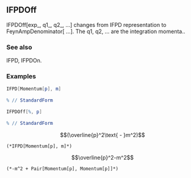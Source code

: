 ##  IFPDOff 

IFPDOff[exp_, q1_, q2_, ...] changes from IFPD representation to FeynAmpDenominator[ ...]. The q1, q2, ... are the integration momenta..

###  See also 

IFPD, IFPDOn.

###  Examples 

```mathematica
IFPD[Momentum[p], m] 
 
% // StandardForm 
 
IFPDOff[%, p] 
 
% // StandardForm
```

$$(\overline{p}^2\text{ - }m^2)$$

```
(*IFPD[Momentum[p], m]*)
```

$$\overline{p}^2-m^2$$

```
(*-m^2 + Pair[Momentum[p], Momentum[p]]*)
```